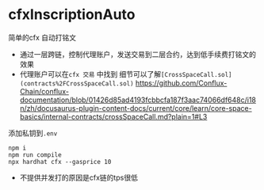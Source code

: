 # cfxInscriptionAuto

简单的cfx 自动打铭文
- 通过一层跨链，控制代理账户，发送交易到二层合约，达到低手续费打铭文的效果
- 代理账户可以在`cfx 交易` 中找到
细节可以了解`[CrossSpaceCall.sol](contracts%2FCrossSpaceCall.sol)`
https://github.com/Conflux-Chain/conflux-documentation/blob/01426d85ad4193fcbbcfa187f3aac74066df648c/i18n/zh/docusaurus-plugin-content-docs/current/core/learn/core-space-basics/internal-contracts/crossSpaceCall.md?plain=1#L3

添加私钥到`.env`
```shell
npm i 
npm run compile 
npx hardhat cfx --gasprice 10
```

- 不提供并发打的原因是cfx链的tps很低
